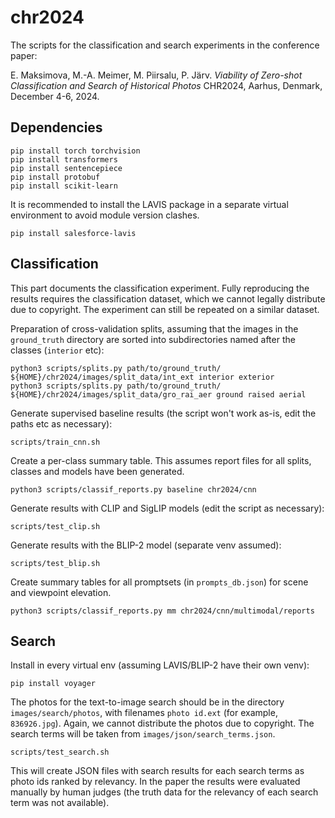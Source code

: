# chr2024

The scripts for the classification and search experiments in the
conference paper:

E. Maksimova, M.-A. Meimer, M. Piirsalu, P. Järv. *Viability of Zero-shot Classification and Search of Historical Photos* CHR2024, Aarhus, Denmark, December 4-6, 2024.

## Dependencies

```
pip install torch torchvision
pip install transformers
pip install sentencepiece
pip install protobuf
pip install scikit-learn
```

It is recommended to install the LAVIS package in a separate virtual
environment to avoid module version clashes.

```
pip install salesforce-lavis
```


## Classification

This part documents the classification experiment. Fully reproducing
the results requires the classification dataset, which
we cannot legally distribute due to copyright. The experiment
can still be repeated on a similar dataset.

Preparation of cross-validation splits, assuming that the images in
the `ground_truth` directory are sorted into subdirectories named
after the classes (`interior` etc):

```
python3 scripts/splits.py path/to/ground_truth/ ${HOME}/chr2024/images/split_data/int_ext interior exterior
python3 scripts/splits.py path/to/ground_truth/ ${HOME}/chr2024/images/split_data/gro_rai_aer ground raised aerial
```

Generate supervised baseline results (the script won't work as-is,
edit the paths etc as necessary):

```
scripts/train_cnn.sh
```

Create a per-class summary table. This assumes report files for all
splits, classes and models have been generated.

```
python3 scripts/classif_reports.py baseline chr2024/cnn
```

Generate results with CLIP and SigLIP models (edit the script as necessary):

```
scripts/test_clip.sh
```

Generate results with the BLIP-2 model (separate venv assumed):

```
scripts/test_blip.sh
```

Create summary tables for all promptsets (in `prompts_db.json`) for
scene and viewpoint elevation.

```
python3 scripts/classif_reports.py mm chr2024/cnn/multimodal/reports
```

## Search

Install in every virtual env (assuming LAVIS/BLIP-2 have their own venv):

```
pip install voyager
```

The photos for the text-to-image search should be in the directory
`images/search/photos`, with filenames `photo id.ext`
(for example, `836926.jpg`). Again, we cannot distribute the photos due to
copyright. The search terms will be taken from `images/json/search_terms.json`.

```
scripts/test_search.sh
```

This will create JSON files with search results for each search terms
as photo ids ranked by relevancy. In the paper the results were evaluated
manually by human judges (the truth data for the relevancy of each
search term was not available).
